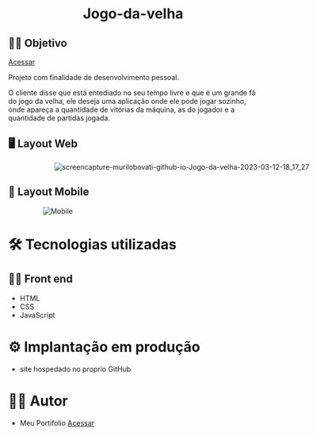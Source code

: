 
<div align="center">

# Jogo-da-velha

</div>

## 👨‍🔬 Objetivo

<a href="https://murilobovati.github.io/Jogo-da-velha/" target="_blank">Acessar</a>

Projeto com finalidade de desenvolvimento pessoal.

O cliente disse que está entediado no seu tempo livre e que é um grande fã do jogo da velha, ele deseja uma aplicação onde ele pode jogar sozinho, onde apareça a quantidade de vitórias da máquina, as do jogador e a quantidade de partidas jogada.

## 🖥 Layout Web
<div style="width: 700px;" align="center">

![screencapture-murilobovati-github-io-Jogo-da-velha-2023-03-12-18_17_27](https://user-images.githubusercontent.com/93354240/224574344-d5641dd3-8435-4928-8f49-c606a668e60f.png)

</div>

## 📱 Layout Mobile
<div style="width: 200px;" align="center">

![Mobile](https://user-images.githubusercontent.com/93354240/224573982-d3ec6aac-70ef-4ce5-9f00-29570b45b749.jpeg)

</div>

# 🛠 Tecnologias utilizadas
## 👩‍💻 Front end

- HTML
- CSS
- JavaScript

# ⚙ Implantação em produção
- site hospedado no proprio GitHub

# 🙋‍♂️ Autor
- Meu Portifolio <a href="https://murilobovati.github.io/portfolio/">Acessar</a>

